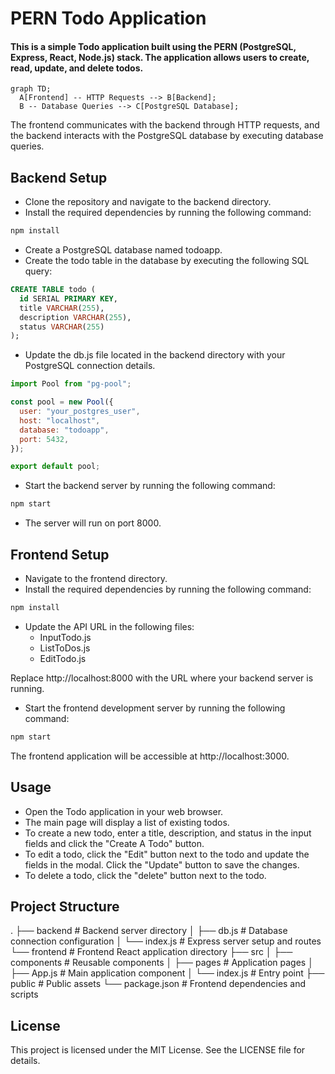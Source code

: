 # PERN Todo Application

#### This is a simple Todo application built using the PERN (PostgreSQL, Express, React, Node.js) stack. The application allows users to create, read, update, and delete todos.

```mermaid
graph TD;
  A[Frontend] -- HTTP Requests --> B[Backend];
  B -- Database Queries --> C[PostgreSQL Database];

```

The frontend communicates with the backend through HTTP requests, and the backend interacts with the PostgreSQL database by executing database queries.

## Backend Setup

- Clone the repository and navigate to the backend directory.
- Install the required dependencies by running the following command:

```bash
npm install

```

- Create a PostgreSQL database named todoapp.
- Create the todo table in the database by executing the following SQL query:

```sql
CREATE TABLE todo (
  id SERIAL PRIMARY KEY,
  title VARCHAR(255),
  description VARCHAR(255),
  status VARCHAR(255)
);

```

- Update the db.js file located in the backend directory with your PostgreSQL connection details.

```javascript
import Pool from "pg-pool";

const pool = new Pool({
  user: "your_postgres_user",
  host: "localhost",
  database: "todoapp",
  port: 5432,
});

export default pool;
```

- Start the backend server by running the following command:

```bash
npm start

```

- The server will run on port 8000.

## Frontend Setup

- Navigate to the frontend directory.
- Install the required dependencies by running the following command:

```bash
npm install

```

- Update the API URL in the following files:
  - InputTodo.js
  - ListToDos.js
  - EditTodo.js

Replace http://localhost:8000 with the URL where your backend server is running.

- Start the frontend development server by running the following command:

```bash
npm start

```

The frontend application will be accessible at http://localhost:3000.

## Usage

- Open the Todo application in your web browser.
- The main page will display a list of existing todos.
- To create a new todo, enter a title, description, and status in the input fields and click the "Create A Todo" button.
- To edit a todo, click the "Edit" button next to the todo and update the fields in the modal. Click the "Update" button to save the changes.
- To delete a todo, click the "delete" button next to the todo.

## Project Structure

.
├── backend # Backend server directory
│ ├── db.js # Database connection configuration
│ └── index.js # Express server setup and routes
└── frontend # Frontend React application directory
├── src
│ ├── components # Reusable components
│ ├── pages # Application pages
│ ├── App.js # Main application component
│ └── index.js # Entry point
├── public # Public assets
└── package.json # Frontend dependencies and scripts

## License

This project is licensed under the MIT License. See the LICENSE file for details.
